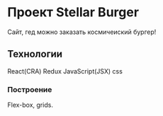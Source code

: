 # Проект Stellar Burger

Сайт, гед можно заказать космичеиский бургер!

## Технологии

React(CRA)
Redux
JavaScript(JSX)
css

### Построение

Flex-box, grids.
